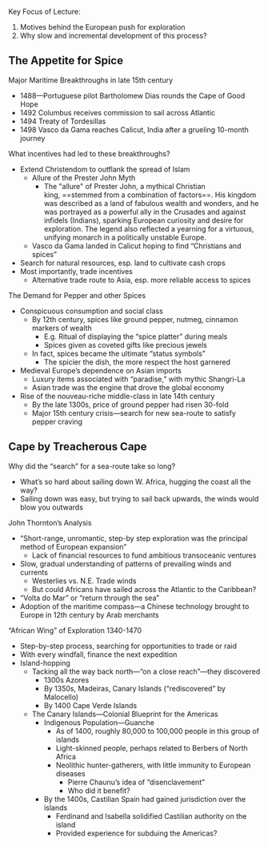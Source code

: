 Key Focus of Lecture:  
1) Motives behind the European push for exploration  
2) Why slow and incremental development of this process?  

## The Appetite for Spice  
Major Maritime Breakthroughs in late 15th century  
- 1488—Portuguese pilot Bartholomew Dias rounds the Cape of Good Hope  
- 1492 Columbus receives commission to sail across Atlantic  
- 1494 Treaty of Tordesillas  
- 1498 Vasco da Gama reaches Calicut, India after a grueling 10-month journey

What incentives had led to these breakthroughs?  
- Extend Christendom to outflank the spread of Islam  
	- Allure of the Prester John Myth
		- The "allure" of Prester John, a mythical Christian king, ==stemmed from a combination of factors==. His kingdom was described as a land of fabulous wealth and wonders, and he was portrayed as a powerful ally in the Crusades and against infidels (Indians), sparking European curiosity and desire for exploration. The legend also reflected a yearning for a virtuous, unifying monarch in a politically unstable Europe.
	- Vasco da Gama landed in Calicut hoping to find “Christians and spices”  
- Search for natural resources, esp. land to cultivate cash crops  
- Most importantly, trade incentives  
	- Alternative trade route to Asia, esp. more reliable access to spices  

The Demand for Pepper and other Spices  
- Conspicuous consumption and social class  
	- By 12th century, spices like ground pepper, nutmeg, cinnamon markers of wealth  
		- E.g. Ritual of displaying the “spice platter” during meals  
		- Spices given as coveted gifts like precious jewels  
	- In fact, spices became the ultimate “status symbols”  
		- The spicier the dish, the more respect the host garnered  
- Medieval Europe’s dependence on Asian imports  
	- Luxury items associated with “paradise,” with mythic Shangri-La  
	- Asian trade was the engine that drove the global economy  
- Rise of the nouveau-riche middle-class in late 14th century
	- By the late 1300s, price of ground pepper had risen 30-fold
	- Major 15th century crisis—search for new sea-route to satisfy pepper craving  

## Cape by Treacherous Cape  
Why did the “search” for a sea-route take so long?
- What’s so hard about sailing down W. Africa, hugging the coast all the way?  
- Sailing down was easy, but trying to sail back upwards, the winds would blow you outwards

John Thornton’s Analysis  
- “Short-range, unromantic, step-by step exploration was the principal method of European expansion”  
	- Lack of financial resources to fund ambitious transoceanic ventures  
- Slow, gradual understanding of patterns of prevailing winds and currents  
	- Westerlies vs. N.E. Trade winds  
	- But could Africans have sailed across the Atlantic to the Caribbean?  
- “Volta do Mar” or “return through the sea”
- Adoption of the maritime compass—a Chinese technology brought to Europe in 12th century by Arab merchants  

“African Wing” of Exploration 1340-1470  
- Step-by-step process, searching for opportunities to trade or raid  
- With every windfall, finance the next expedition  
- Island-hopping
	- Tacking all the way back north—“on a close reach”—they discovered  
		- 1300s Azores  
		- By 1350s, Madeiras, Canary Islands (“rediscovered” by Malocello)  
		- By 1400 Cape Verde Islands  
	- The Canary Islands—Colonial Blueprint for the Americas  
		- Indigenous Population—Guanche  
			- As of 1400, roughly 80,000 to 100,000 people in this group of islands 
			- Light-skinned people, perhaps related to Berbers of North Africa  
			- Neolithic hunter-gatherers, with little immunity to European diseases 
				- Pierre Chaunu’s idea of “disenclavement”  
				- Who did it benefit?  
		- By the 1400s, Castilian Spain had gained jurisdiction over the islands  
			- Ferdinand and Isabella solidified Castilian authority on the island  
			- Provided experience for subduing the Americas?